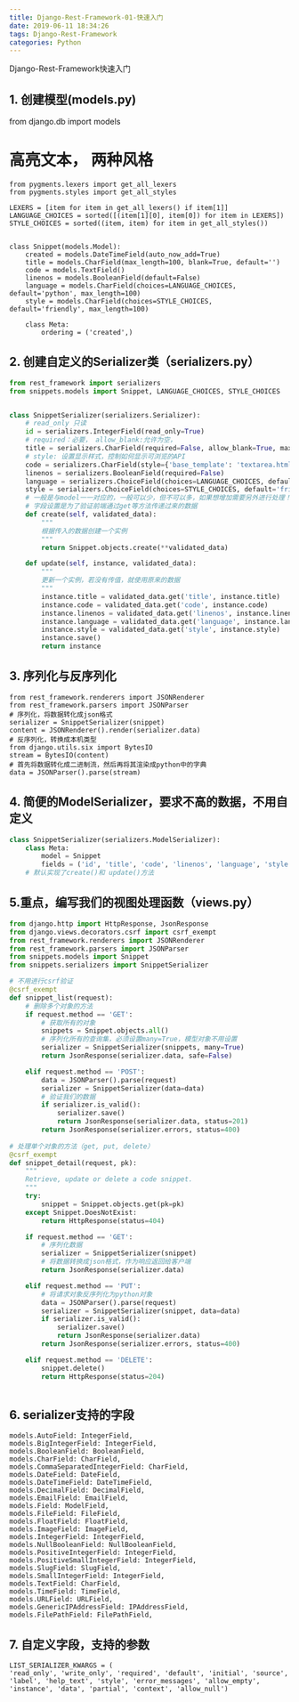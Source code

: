 ```yaml
---
title: Django-Rest-Framework-01-快速入门
date: 2019-06-11 18:34:26
tags: Django-Rest-Framework
categories: Python
---
```


Django-Rest-Framework快速入门

<!-- more -->

## 1. 创建模型(models.py)
from django.db import models
# 高亮文本， 两种风格
    from pygments.lexers import get_all_lexers
    from pygments.styles import get_all_styles

    LEXERS = [item for item in get_all_lexers() if item[1]]
    LANGUAGE_CHOICES = sorted([(item[1][0], item[0]) for item in LEXERS])
    STYLE_CHOICES = sorted((item, item) for item in get_all_styles())


    class Snippet(models.Model):
        created = models.DateTimeField(auto_now_add=True)
        title = models.CharField(max_length=100, blank=True, default='')
        code = models.TextField()
        linenos = models.BooleanField(default=False)
        language = models.CharField(choices=LANGUAGE_CHOICES, default='python', max_length=100)
        style = models.CharField(choices=STYLE_CHOICES, default='friendly', max_length=100)

        class Meta:
            ordering = ('created',)

## 2. 创建自定义的Serializer类（serializers.py）
```python
from rest_framework import serializers
from snippets.models import Snippet, LANGUAGE_CHOICES, STYLE_CHOICES


class SnippetSerializer(serializers.Serializer):
    # read_only 只读
    id = serializers.IntegerField(read_only=True)
    # required：必要， allow_blank:允许为空，
    title = serializers.CharField(required=False, allow_blank=True, max_length=100)
    # style: 设置显示样式，控制如何显示可浏览的API
    code = serializers.CharField(style={'base_template': 'textarea.html'})
    linenos = serializers.BooleanField(required=False)
    language = serializers.ChoiceField(choices=LANGUAGE_CHOICES, default='python')
    style = serializers.ChoiceField(choices=STYLE_CHOICES, default='friendly')
    # 一般是与model一一对应的，一般可以少，但不可以多，如果想增加需要另外进行处理！
    # 字段设置是为了验证前端通过get等方法传递过来的数据
    def create(self, validated_data):
        """
        根据传入的数据创建一个实例
        """
        return Snippet.objects.create(**validated_data)

    def update(self, instance, validated_data):
        """
        更新一个实例，若没有传值，就使用原来的数据
        """
        instance.title = validated_data.get('title', instance.title)
        instance.code = validated_data.get('code', instance.code)
        instance.linenos = validated_data.get('linenos', instance.linenos)
        instance.language = validated_data.get('language', instance.language)
        instance.style = validated_data.get('style', instance.style)
        instance.save()
        return instance
```

## 3. 序列化与反序列化
    from rest_framework.renderers import JSONRenderer
    from rest_framework.parsers import JSONParser
    # 序列化，将数据转化成json格式
    serializer = SnippetSerializer(snippet)
    content = JSONRenderer().render(serializer.data)
    # 反序列化，转换成本机类型
    from django.utils.six import BytesIO
    stream = BytesIO(content)
    # 首先将数据转化成二进制流，然后再将其渲染成python中的字典
    data = JSONParser().parse(stream)
    
## 4. 简便的ModelSerializer，要求不高的数据，不用自定义
```python
class SnippetSerializer(serializers.ModelSerializer):
    class Meta:
        model = Snippet
        fields = ('id', 'title', 'code', 'linenos', 'language', 'style')
    # 默认实现了create()和 update()方法
```


## 5.重点，编写我们的视图处理函数（views.py）
```python
from django.http import HttpResponse, JsonResponse
from django.views.decorators.csrf import csrf_exempt
from rest_framework.renderers import JSONRenderer
from rest_framework.parsers import JSONParser
from snippets.models import Snippet
from snippets.serializers import SnippetSerializer

# 不用进行csrf验证
@csrf_exempt
def snippet_list(request):
    # 删除多个对象的方法
    if request.method == 'GET':
        # 获取所有的对象
        snippets = Snippet.objects.all()
        # 序列化所有的查询集，必须设置many=True，模型对象不用设置
        serializer = SnippetSerializer(snippets, many=True)
        return JsonResponse(serializer.data, safe=False)

    elif request.method == 'POST':
        data = JSONParser().parse(request)
        serializer = SnippetSerializer(data=data)
        # 验证我们的数据
        if serializer.is_valid():
            serializer.save()
            return JsonResponse(serializer.data, status=201)
        return JsonResponse(serializer.errors, status=400)
        
# 处理单个对象的方法（get, put, delete）
@csrf_exempt
def snippet_detail(request, pk):
    """
    Retrieve, update or delete a code snippet.
    """
    try:
        snippet = Snippet.objects.get(pk=pk)
    except Snippet.DoesNotExist:
        return HttpResponse(status=404)

    if request.method == 'GET':
        # 序列化数据
        serializer = SnippetSerializer(snippet)
        # 将数据转换成json格式，作为响应返回给客户端
        return JsonResponse(serializer.data)

    elif request.method == 'PUT':
        # 将请求对象反序列化为python对象
        data = JSONParser().parse(request)
        serializer = SnippetSerializer(snippet, data=data)
        if serializer.is_valid():
            serializer.save()
            return JsonResponse(serializer.data)
        return JsonResponse(serializer.errors, status=400)

    elif request.method == 'DELETE':
        snippet.delete()
        return HttpResponse(status=204)        
        
```




## 6. serializer支持的字段
    models.AutoField: IntegerField,
    models.BigIntegerField: IntegerField,
    models.BooleanField: BooleanField,
    models.CharField: CharField,
    models.CommaSeparatedIntegerField: CharField,
    models.DateField: DateField,
    models.DateTimeField: DateTimeField,
    models.DecimalField: DecimalField,
    models.EmailField: EmailField,
    models.Field: ModelField,
    models.FileField: FileField,
    models.FloatField: FloatField,
    models.ImageField: ImageField,
    models.IntegerField: IntegerField,
    models.NullBooleanField: NullBooleanField,
    models.PositiveIntegerField: IntegerField,
    models.PositiveSmallIntegerField: IntegerField,
    models.SlugField: SlugField,
    models.SmallIntegerField: IntegerField,
    models.TextField: CharField,
    models.TimeField: TimeField,
    models.URLField: URLField,
    models.GenericIPAddressField: IPAddressField,
    models.FilePathField: FilePathField,

## 7. 自定义字段，支持的参数
    LIST_SERIALIZER_KWARGS = (
    'read_only', 'write_only', 'required', 'default', 'initial', 'source',
    'label', 'help_text', 'style', 'error_messages', 'allow_empty',
    'instance', 'data', 'partial', 'context', 'allow_null')